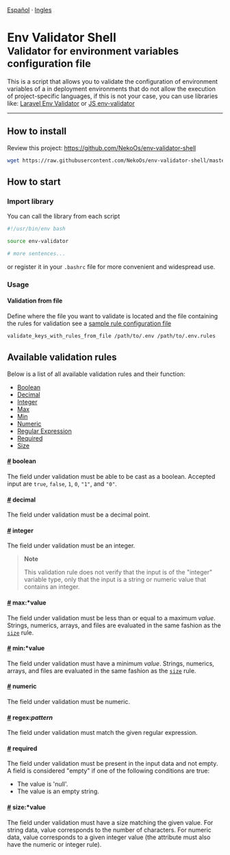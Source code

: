 [Español](https://github.com/NekoOs/env-validator-shell/blob/master/readme/ES.md) · 
[Ingles](https://github.com/NekoOs/env-validator-shell/blob/master/README.md)

# Env Validator Shell <br><small>Validator for environment variables configuration file</small>

This is a script that allows you to validate the configuration of environment variables of a 
in deployment environments that do not allow the execution of project-specific languages,
if this is not your case, you can use libraries like: [Laravel Env Validator](https://github.com/mathiasgrimm/laravel-env-validator)
or [JS env-validator](https://www.npmjs.com/package/env-validator)
_________________________________        

How to install
--------------------------------

Review this project: <https://github.com/NekoOs/env-validator-shell>

```bash
wget https://raw.githubusercontent.com/NekoOs/env-validator-shell/master/src/env-validator.bash
```

How to start
--------------------------------

### Import library
You can call the library from each script

```bash
#!/usr/bin/env bash

source env-validator

# more sentences...
```
or register it in your `.bashrc` file for more convenient and widespread use.      

### Usage 

#### Validation from file
Define where the file you want to validate is located and the file containing the rules for validation 
see a [sample rule configuration file](https://github.com/NekoOs/env-validator-shell/blob/master/tests/.env.rules)  
```bash
validate_keys_with_rules_from_file /path/to/.env /path/to/.env.rules
```

Available validation rules
--------------------------------

Below is a list of all available validation rules and their function:

- [Boolean](#boolean)  
- [Decimal](#decimal)
- [Integer](#integer)
- [Max](#maxvalue)
- [Min](#minvalue)
- [Numeric](#numeric)
- [Regular Expression](#regex)
- [Required](#required) 
- [Size](#sizevalue)  

#### [#](#boolean) boolean

The field under validation must be able to be cast as a boolean. Accepted input are `true`, `false`, `1`, `0`, `"1"`, and `"0"`.

#### [#](#decimal) decimal

The field under validation must be a decimal point.

#### [#](#integer) integer

The field under validation must be an integer.

> **Note**
>
> This validation rule does not verify that the input is of the "integer" variable type, only that the input is a string or numeric value that contains an integer.

#### [#](#maxvalue) max:*value

The field under validation must be less than or equal to a maximum *value*. Strings, numerics, arrays, and files are evaluated in the same fashion as the [`size`](#sizevalue) rule.

#### [#](#minvalue) min:*value

The field under validation must have a minimum *value*. Strings, numerics, arrays, and files are evaluated in the same fashion as the [`size`](#sizevalue) rule.

#### [#](#numeric) numeric

The field under validation must be numeric.

#### [#](#regexpattern) regex:*pattern*

The field under validation must match the given regular expression.

#### [#](#required) required

The field under validation must be present in the input data and not empty. A field is considered "empty" if one of the following conditions are true:
- The value is 'null'.
- The value is an empty string.

#### [#](#sizevalue) size:*value

The field under validation must have a size matching the given value. For string data, value corresponds to the number of characters. For numeric data, value corresponds to a given integer value (the attribute must also have the numeric or integer rule). 
